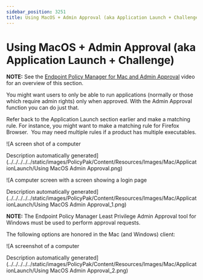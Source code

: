 ```yaml
---
sidebar_position: 3251
title: Using MacOS + Admin Approval (aka Application Launch + Challenge)
---
```


# Using MacOS + Admin Approval (aka Application Launch + Challenge)

**NOTE:** See the [Endpoint Policy Manager for Mac and Admin Approval](../Video/LeastPrivilege/Mac/AdminApproval "Endpoint Policy Manager for Mac and Admin Approval") video for an overview of this section.

You might want users to only be able to run applications (normally or those which require admin rights) only when approved. With the Admin Approval function you can do just that.

Refer back to the Application Launch section earlier and make a matching rule. For instance, you might want to make a matching rule for Firefox Browser.  You may need multiple rules if a product has multiple executables.

![A screen shot of a computer

Description automatically generated](../../../../../static/images/PolicyPak/Content/Resources/Images/Mac/ApplicationLaunch/Using MacOS Admin Approval.png)

![A computer screen with a screen showing a login page

Description automatically generated](../../../../../static/images/PolicyPak/Content/Resources/Images/Mac/ApplicationLaunch/Using MacOS Admin Approval_1.png)

**NOTE:** The Endpoint Policy Manager Least Privilege Admin Approval tool for Windows must be used to perform approval requests.

The following options are honored in the Mac (and Windows) client:

![A screenshot of a computer

Description automatically generated](../../../../../static/images/PolicyPak/Content/Resources/Images/Mac/ApplicationLaunch/Using MacOS Admin Approval_2.png)